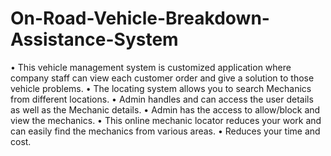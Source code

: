 # On-Road-Vehicle-Breakdown-Assistance-System

•	This vehicle management system is customized application where company staff can view each customer order and give a solution to those vehicle problems.
•	The locating system allows you to search Mechanics from different locations.
•	Admin handles and can access the user details as well as the Mechanic details. 
•	Admin has the access to allow/block and view the mechanics. 
•	This online mechanic locator reduces your work and can easily find the mechanics from various areas. 
•	Reduces your time and cost.
